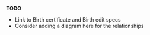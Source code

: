 **TODO**
* Link to Birth certificate and Birth edit specs
* Consider adding a diagram here for the relationships
